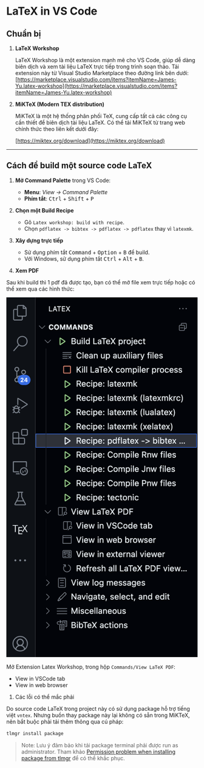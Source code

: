 # LaTeX in VS Code

## Chuẩn bị

1. **LaTeX Workshop**  

    LaTeX Workshop là một extension mạnh mẽ cho VS Code, giúp dễ dàng biên dịch và xem tài liệu LaTeX trực tiếp trong trình soạn thảo. Tải extension này từ Visual Studio Marketplace theo đường link bên dưới:
    [https://marketplace.visualstudio.com/items?itemName=James-Yu.latex-workshop](https://marketplace.visualstudio.com/items?itemName=James-Yu.latex-workshop)

2. **MiKTeX (Modern TEX distribution)**  

    MiKTeX là một hệ thống phân phối TeX, cung cấp tất cả các công cụ cần thiết để biên dịch tài liệu LaTeX. Có thể tải MiKTeX từ trang web chính thức theo liên kết dưới đây:

    [https://miktex.org/download](https://miktex.org/download)

---

## Cách để build một source code LaTeX

1. **Mở Command Palette** trong VS Code:  
    - **Menu**: *View → Command Palette*  
    - **Phím tắt**: <kbd>Ctrl</kbd> + <kbd>Shift</kbd> + <kbd>P</kbd>

2. **Chọn một Build Recipe**  
    - Gõ `Latex workshop: build with recipe`.  
    - Chọn `pdflatex -> bibtex -> pdflatex -> pdflatex` thay vì `latexmk`.

3. **Xây dựng trực tiếp**  
    - Sử dụng phím tắt <kbd>Command</kbd> + <kbd>Option</kbd> + <kbd>B</kbd> để build.
    - Với Windows, sử dụng phím tắt <kbd>Ctrl</kbd> + <kbd>Alt</kbd> + <kbd>B</kbd>.

4. **Xem PDF**  

Sau khi build thì 1 pdf đã được tạo, bạn có thể mở file xem trực tiếp hoặc có thể xem qua các hình thức:    

![](./assets/readme.png)

Mở Extension Latex Workshop, trong hộp `Commands/View LaTeX PDF`:
- View in VSCode tab
- View in web browser

1. Các lỗi có thể mắc phải

Do source code LaTeX trong project này có sử dụng package hỗ trợ tiếng việt `vntex`. Nhưng buồn thay package này lại không có sẵn trong MiKTeX, nên bắt buộc phải tải thêm thông qua cú pháp:

```bash
tlmgr install package
```

> Note: Lưu ý đảm bảo khi tải package terminal phải được run as administrator. Tham khảo [Permission problem when installing package from tlmgr](https://tex.stackexchange.com/questions/187073/permission-problem-when-installing-package-from-tlmgr) để có thể khắc phục.
